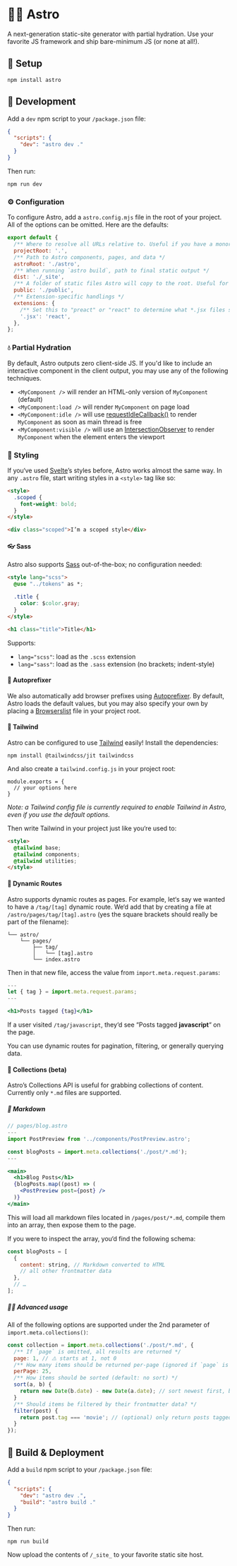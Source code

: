 # 👩‍🚀 Astro

A next-generation static-site generator with partial hydration. Use your favorite JS framework and ship bare-minimum JS (or none at all!).

## 🔧 Setup

```
npm install astro
```

## 🧞 Development

Add a `dev` npm script to your `/package.json` file:

```json
{
  "scripts": {
    "dev": "astro dev ."
  }
}
```

Then run:

```
npm run dev
```

### ⚙️ Configuration

To configure Astro, add a `astro.config.mjs` file in the root of your project. All of the options can be omitted. Here are the defaults:

```js
export default {
  /** Where to resolve all URLs relative to. Useful if you have a monorepo project. */
  projectRoot: '.',
  /** Path to Astro components, pages, and data */
  astroRoot: './astro',
  /** When running `astro build`, path to final static output */
  dist: './_site',
  /** A folder of static files Astro will copy to the root. Useful for favicons, images, and other files that don‘t need processing. */
  public: './public',
  /** Extension-specific handlings */
  extensions: {
    /** Set this to "preact" or "react" to determine what *.jsx files should load */
    '.jsx': 'react',
  },
};
```

### 💧 Partial Hydration

By default, Astro outputs zero client-side JS. If you'd like to include an interactive component in the client output, you may use any of the following techniques.

- `<MyComponent />` will render an HTML-only version of `MyComponent` (default)
- `<MyComponent:load />` will render `MyComponent` on page load
- `<MyComponent:idle />` will use [requestIdleCallback()][request-idle-cb] to render `MyComponent` as soon as main thread is free
- `<MyComponent:visible />` will use an [IntersectionObserver][intersection-observer] to render `MyComponent` when the element enters the viewport

### 💅 Styling

If you‘ve used [Svelte][svelte]’s styles before, Astro works almost the same way. In any `.astro` file, start writing styles in a `<style>` tag like so:

```html
<style>
  .scoped {
    font-weight: bold;
  }
</style>

<div class="scoped">I’m a scoped style</div>
```

#### 👓 Sass

Astro also supports [Sass][sass] out-of-the-box; no configuration needed:

```html
<style lang="scss">
  @use "../tokens" as *;

  .title {
    color: $color.gray;
  }
</style>

<h1 class="title">Title</h1>
```

Supports:

- `lang="scss"`: load as the `.scss` extension
- `lang="sass"`: load as the `.sass` extension (no brackets; indent-style)

#### 🦊 Autoprefixer

We also automatically add browser prefixes using [Autoprefixer][autoprefixer]. By default, Astro loads the default values, but you may also specify your own by placing a [Browserslist][browserslist] file in your project root.

#### 🍃 Tailwind

Astro can be configured to use [Tailwind][tailwind] easily! Install the dependencies:

```
npm install @tailwindcss/jit tailwindcss
```

And also create a `tailwind.config.js` in your project root:

```
module.exports = {
  // your options here
}
```

_Note: a Tailwind config file is currently required to enable Tailwind in Astro, even if you use the default options._

Then write Tailwind in your project just like you‘re used to:

```html
<style>
  @tailwind base;
  @tailwind components;
  @tailwind utilities;
</style>
```

#### 🚥 Dynamic Routes

Astro supports dynamic routes as pages. For example, let‘s say we wanted to have a `/tag/[tag]` dynamic route. We‘d add that by creating a file at `/astro/pages/tag/[tag].astro` (yes the square brackets should really be part of the filename):

```
└── astro/
    └── pages/
        ├── tag/
        │   └── [tag].astro
        └── index.astro
```

Then in that new file, access the value from `import.meta.request.params`:

```jsx
---
let { tag } = import.meta.request.params;
---

<h1>Posts tagged {tag}</h1>
```

If a user visited `/tag/javascript`, they‘d see “Posts tagged **javascript**“ on the page.

You can use dynamic routes for pagination, filtering, or generally querying data.

#### 🍱 Collections (beta)

Astro’s Collections API is useful for grabbing collections of content. Currently only `*.md` files are supported.

##### 🔽 Markdown

```jsx
// pages/blog.astro
---
import PostPreview from '../components/PostPreview.astro';

const blogPosts = import.meta.collections('./post/*.md');
---

<main>
  <h1>Blog Posts</h1>
  {blogPosts.map((post) => (
    <PostPreview post={post} />
  )}
</main>
```

This will load all markdown files located in `/pages/post/*.md`, compile them into an array, then expose them to the page.

If you were to inspect the array, you‘d find the following schema:

```js
const blogPosts = [
  {
    content: string, // Markdown converted to HTML
    // all other frontmatter data
  },
  // …
];
```

##### 🧑‍🍳 Advanced usage

All of the following options are supported under the 2nd parameter of `import.meta.collections()`:

```js
const collection = import.meta.collections('./post/*.md', {
  /** If `page` is omitted, all results are returned */
  page: 1, // ⚠️ starts at 1, not 0
  /** How many items should be returned per-page (ignored if `page` is missing; default: 25) */
  perPage: 25,
  /** How items should be sorted (default: no sort) */
  sort(a, b) {
    return new Date(b.date) - new Date(a.date); // sort newest first, by `date` in frontmatter
  }
  /** Should items be filtered by their frontmatter data? */
  filter(post) {
    return post.tag === 'movie'; // (optional) only return posts tagged "movie"
  }
});
```

## 🚀 Build & Deployment

Add a `build` npm script to your `/package.json` file:

```json
{
  "scripts": {
    "dev": "astro dev .",
    "build": "astro build ."
  }
}
```

Then run:

```
npm run build
```

Now upload the contents of `/_site_` to your favorite static site host.

[autoprefixer]: https://github.com/postcss/autoprefixer
[browserslist]: https://github.com/browserslist/browserslist
[intersection-observer]: https://developer.mozilla.org/en-US/docs/Web/API/Intersection_Observer_API
[request-idle-cb]: https://developer.mozilla.org/en-US/docs/Web/API/Window/requestIdleCallback
[sass]: https://sass-lang.com/
[svelte]: https://svelte.dev
[tailwind]: https://tailwindcss.com
